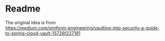 # Readme

The original idea is from  
https://medium.com/simform-engineering/vaulting-into-security-a-guide-to-spring-cloud-vault-15726f227181


